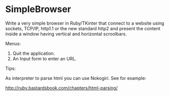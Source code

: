 # SimpleBrowser

Write a very simple browser in Ruby/TKinter that connect to a website using sockets, TCP/IP, http1.1 or the new standard http2 and present the content inside a window having vertical and horizontal scroolbars.

Menus:

  1. Quit the application.
  2. An Input form to enter an URL.
  
Tips:

As interpreter to parse html you can use Nokogiri. See for example:

http://ruby.bastardsbook.com/chapters/html-parsing/
